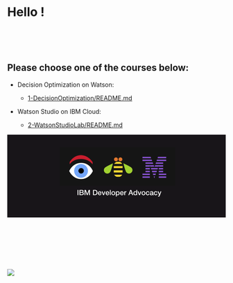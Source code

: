 # Hello !
    


<br>
<br>
<br>

## Please choose one of the courses below:


     
+ Decision Optimization on Watson:
  + [1-DecisionOptimization/README.md](1-DecisionOptimizationWorkshop/README.md)

+ Watson Studio on IBM Cloud:    
  + [2-WatsonStudioLab/README.md](2-WatsonStudioWorkshop/README.md)    


![w5-2](/images/w5-2.png)


<!--
<p style="text-align:center;"><img src="https://ertogrul.github.io/images/w5-3.gif"
     alt="bee" /></p>
 -->


<br>
<br>
<br>
<br>
<br>
<br>


<img src="https://ertogrul.github.io/images/w5-3.gif" style="text-align:center;"/>